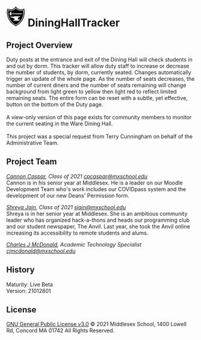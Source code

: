 # ![Middlesex Shield](/assets/mx_shield_small.png) DiningHallTracker

## Project Overview
Duty posts at the entrance and exit of the Dining Hall will check students in and out by dorm. This tracker will allow duty staff to increase or decrease the number of students, by dorm, currently seated. Changes automatically trigger an update of the whole page. As the number of seats decreases, the number of current diners and the number of seats remaining will change background from light green to yellow then light red to reflect limited remaining seats. The entire form can be reset with a subtle, yet effective, button on the bottom of the Duty page. <br> <br>
A view-only version of this page exists for community members to monitor the current seating in the Ware Dining Hall. <br> <br>
This project was a special request from Terry Cunningham on behalf of the Administrative Team.

## Project Team
*[Cannon Caspar](https://github.com/Cannon544), Class of 2021 cpcaspar@mxschool.edu* <br>
Cannon is in his senior year at Middlesex. He is a leader on our Moodle Development Team who's work includes our COVIDpass system and the development of our new Deans' Permission form. <br>

*[Shreya Jain](https://github.com/shreyaj1212), Class of 2021 sjain@mxschool.edu* <br>
Shreya is in her senior year at Middlesex. She is an ambitious community leader who has organized hack-a-thons and heads our programming club and our student newspaper, The Anvil. Last year, she took the Anvil online increasing its accessibility to remote students and alums.<br>

*[Charles J McDonald](https://github.com/MXchuck), Academic Technology Specialist cjmcdonald@mxschool.edu*

## History
Maturity: Live Beta <br>
Version: 21012801

## License
[GNU General Public License v3.0](/COPYING.txt)
© 2021 Middlesex School, 1400 Lowell Rd, Concord MA 01742 All Rights Reserved.
